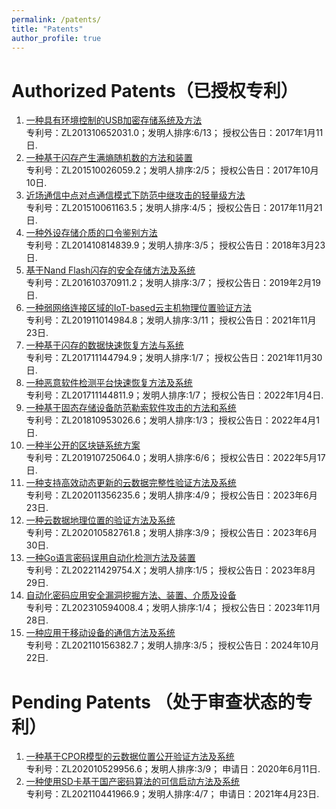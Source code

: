 ```yaml
---
permalink: /patents/
title: "Patents"
author_profile: true
---
```


Authorized Patents（已授权专利）
======
1. [一种具有环境控制的USB加密存储系统及方法](http://epub.cnipa.gov.cn/Index)     
专利号：ZL201310652031.0；发明人排序:6/13； 授权公告日：2017年1月11日.
1. [一种基于闪存产生满熵随机数的方法和装置](http://epub.cnipa.gov.cn/Index)     
专利号：ZL201510026059.2；发明人排序:2/5； 授权公告日：2017年10月10日.
1. [近场通信中点对点通信模式下防范中继攻击的轻量级方法](http://epub.cnipa.gov.cn/Index)     
专利号：ZL201510061163.5；发明人排序:4/5； 授权公告日：2017年11月21日.
1. [一种外设存储介质的口令鉴别方法](http://epub.cnipa.gov.cn/Index)     
专利号：ZL201410814839.9；发明人排序:3/5； 授权公告日：2018年3月23日.
1. [基于Nand Flash闪存的安全存储方法及系统](http://epub.cnipa.gov.cn/Index)     
专利号：ZL201610370911.2；发明人排序:3/7； 授权公告日：2019年2月19日. 
1. [一种弱网络连接区域的IoT-based云主机物理位置验证方法](http://epub.cnipa.gov.cn/Index)     
专利号：ZL201911014984.8；发明人排序:3/11； 授权公告日：2021年11月23日.
1. [一种基于闪存的数据快速恢复方法与系统](http://epub.cnipa.gov.cn/Index)     
专利号：ZL201711144794.9；发明人排序:1/7； 授权公告日：2021年11月30日.
1. [一种恶意软件检测平台快速恢复方法及系统](http://epub.cnipa.gov.cn/Index)    
专利号：ZL201711144811.9；发明人排序:1/7； 授权公告日：2022年1月4日.
1. [一种基于固态存储设备防范勒索软件攻击的方法和系统](http://epub.cnipa.gov.cn/Index)     
专利号：ZL201810953026.6；发明人排序:1/3； 授权公告日：2022年4月1日.
1. [一种半公开的区块链系统方案](http://epub.cnipa.gov.cn/Index)    
专利号：ZL201910725064.0；发明人排序:6/6； 授权公告日：2022年5月17日.
1. [一种支持高效动态更新的云数据完整性验证方法及系统](http://epub.cnipa.gov.cn/Index)     
专利号：ZL202011356235.6；发明人排序:4/9； 授权公告日：2023年6月23日.
1. [一种云数据地理位置的验证方法及系统](http://epub.cnipa.gov.cn/Index)     
专利号：ZL202010582761.8；发明人排序:3/9； 授权公告日：2023年6月30日.
1. [一种Go语言密码误用自动化检测方法及装置](http://epub.cnipa.gov.cn/Index)      
专利号：ZL202211429754.X；发明人排序:1/5； 授权公告日：2023年8月29日. 
1. [自动化密码应用安全漏洞挖掘方法、装置、介质及设备](http://epub.cnipa.gov.cn/Index)      
专利号：ZL202310594008.4；发明人排序:1/4； 授权公告日：2023年11月28日. 
1. [一种应用于移动设备的通信方法及系统](http://epub.cnipa.gov.cn/Index)    
专利号：ZL202110156382.7；发明人排序:3/5； 授权公告日：2024年10月22日. 

Pending Patents （处于审查状态的专利）
======
1. [一种基于CPOR模型的云数据位置公开验证方法及系统](http://epub.cnipa.gov.cn/Index)    
专利号：ZL202010529956.6；发明人排序:3/9； 申请日：2020年6月11日.
1. [一种使用SD卡基于国产密码算法的可信启动方法及系统](http://epub.cnipa.gov.cn/Index)      
专利号：ZL202110441966.9；发明人排序:4/7； 申请日：2021年4月23日.